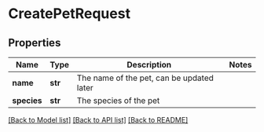 # CreatePetRequest

## Properties
Name | Type | Description | Notes
------------ | ------------- | ------------- | -------------
**name** | **str** | The name of the pet, can be updated later | 
**species** | **str** | The species of the pet | 

[[Back to Model list]](../README.md#documentation-for-models) [[Back to API list]](../README.md#documentation-for-api-endpoints) [[Back to README]](../README.md)


